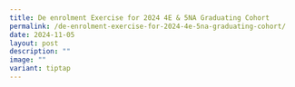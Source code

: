 ```yaml
---
title: De enrolment Exercise for 2024 4E & 5NA Graduating Cohort
permalink: /de-enrolment-exercise-for-2024-4e-5na-graduating-cohort/
date: 2024-11-05
layout: post
description: ""
image: ""
variant: tiptap
---
```

